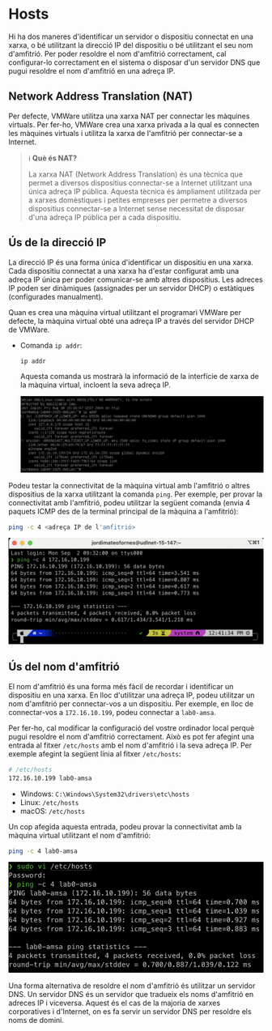 # Hosts

Hi ha dos maneres d'identificar un servidor o dispositiu connectat en una xarxa, o bé utilitzant la direcció IP del dispositiu o bé utilitzant el seu nom d'amfitrió. Per poder resoldre el nom d'amfitrió correctament, cal configurar-lo correctament en el sistema o disposar d'un servidor DNS que pugui resoldre el nom d'amfitrió en una adreça IP.

## Network Address Translation (NAT)

Per defecte, VMWare utilitza una xarxa NAT per connectar les màquines virtuals. Per fer-ho, VMWare crea una xarxa privada a la qual es connecten les màquines virtuals i utilitza la xarxa de l'amfitrió per connectar-se a Internet. 

> ℹ️ **Què és NAT?**
>
> La xarxa NAT (Network Address Translation) és una tècnica que permet a diversos dispositius connectar-se a Internet utilitzant una única adreça IP pública. Aquesta tècnica és àmpliament utilitzada per a xarxes domèstiques i petites empreses per permetre a diversos dispositius connectar-se a Internet sense necessitat de disposar d'una adreça IP pública per a cada dispositiu.

## Ús de la direcció IP

La direcció IP és una forma única d'identificar un dispositiu en una xarxa. Cada dispositiu connectat a una xarxa ha d'estar configurat amb una adreça IP única per poder comunicar-se amb altres dispositius. Les adreces IP poden ser dinàmiques (assignades per un servidor DHCP) o estàtiques (configurades manualment).

Quan es crea una màquina virtual utilitzant el programari VMWare per defecte, la màquina virtual obté una adreça IP a través del servidor DHCP de VMWare. 

- Comanda `ip addr`:

  ```bash
  ip addr
  ```

  Aquesta comanda us mostrarà la informació de la interfície de xarxa de la màquina virtual, incloent la seva adreça IP.

  ![Comanda `ip addr`](./figures/hosts/ip-addr.png)

Podeu testar la connectivitat de la màquina virtual amb l'amfitrió o altres dispositius de la xarxa utilitzant la comanda `ping`. Per exemple, per provar la connectivitat amb l'amfitrió, podeu utilitzar la següent comanda (envia 4 paquets ICMP des de la terminal principal de la màquina a l'amfitrió):

```bash
ping -c 4 <adreça IP de l'amfitrió>
```

![Prova de connectivitat](./figures/hosts/ping.png)

## Ús del nom d'amfitrió

El nom d'amfitrió és una forma més fàcil de recordar i identificar un dispositiu en una xarxa. En lloc d'utilitzar una adreça IP, podeu utilitzar un nom d'amfitrió per connectar-vos a un dispositiu. Per exemple, en lloc de connectar-vos a `172.16.10.199`, podeu connectar a `lab0-amsa`.

Per fer-ho, cal modificar la configuració del vostre ordinador local perquè pugui resoldre el nom d'amfitrió correctament. Això es pot fer afegint una entrada al fitxer `/etc/hosts` amb el nom d'amfitrió i la seva adreça IP. Per exemple afegint la següent línia al fitxer `/etc/hosts`:

```bash
# /etc/hosts
172.16.10.199 lab0-amsa
```

- Windows: `C:\Windows\System32\drivers\etc\hosts`
- Linux: `/etc/hosts`
- macOS: `/etc/hosts`

Un cop afegida aquesta entrada, podeu provar la connectivitat amb la màquina virtual utilitzant el nom d'amfitrió:

```bash
ping -c 4 lab0-amsa
```

![Prova de connectivitat amb el nom d'amfitrió](./figures/hosts/ping-hostname.png)

Una forma alternativa de resoldre el nom d'amfitrió és utilitzar un servidor DNS. Un servidor DNS és un servidor que tradueix els noms d'amfitrió en adreces IP i viceversa. Aquest és el cas de la majoria de xarxes corporatives i d'Internet, on es fa servir un servidor DNS per resoldre els noms de domini.
